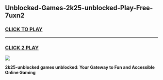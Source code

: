 
## Unblocked-Games-2k25-unblocked-Play-Free-7uxn2
<h3>
<a href="https://premium76.site?title=2k25-unblocked&ref=18A1">CLICK TO PLAY</a></h3>
<hr>

<h3>
<a href="https://premium76.site?title=2k25-unblocked&ref=18A1">CLICK 2 PLAY</a>
  
</h3>

<a href="https://premium76.site?title=2k25-unblocked&ref=18A1"><img src="https://clearcache.store/games.png"></a>


**2k25-unblocked games unblocked: Your Gateway to Fun and Accessible Online Gaming**
